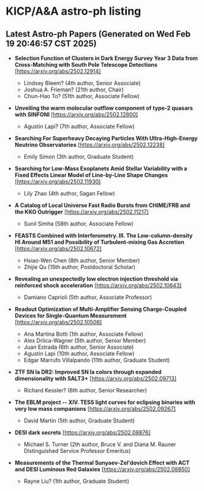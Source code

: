 # KICP/A&A astro-ph listing

## Latest Astro-ph Papers (Generated on Wed Feb 19 20:46:57 CST 2025)

- **Selection Function of Clusters in Dark Energy Survey Year 3 Data from Cross-Matching with South Pole Telescope Detections**
[https://arxiv.org/abs/2502.12914]
  + Lindsey Bleem? (4th author, Senior Associate)
  + Joshua A. Frieman? (21th author, Chair)
  + Chun-Hao To? (51th author, Associate Fellow)

- **Unveiling the warm molecular outflow component of type-2 quasars with SINFONI**
[https://arxiv.org/abs/2502.12800]
  + Agustin Lapi? (7th author, Associate Fellow)

- **Searching For Superheavy Decaying Particles With Ultra-High-Energy Neutrino Observatories**
[https://arxiv.org/abs/2502.12238]
  + Emily Simon (3th author, Graduate Student)

- **Searching for Low-Mass Exoplanets Amid Stellar Variability with a Fixed Effects Linear Model of Line-by-Line Shape Changes**
[https://arxiv.org/abs/2502.11930]
  + Lily Zhao (4th author, Sagan Fellow)

- **A Catalog of Local Universe Fast Radio Bursts from CHIME/FRB and the KKO Outrigger**
[https://arxiv.org/abs/2502.11217]
  + Sunil Simha (58th author, Associate Fellow)

- **FEASTS Combined with Interferometry. III. The Low-column-density HI Around M51 and Possibility of Turbulent-mixing Gas Accretion**
[https://arxiv.org/abs/2502.10672]
  + Hsiao-Wen Chen (8th author, Senior Member)
  + Zhijie Qu (15th author, Postdoctoral Scholar)

- **Revealing an unexpectedly low electron injection threshold via reinforced shock acceleration**
[https://arxiv.org/abs/2502.10643]
  + Damiano Caprioli (5th author, Associate Professor)

- **Readout Optimization of Multi-Amplifier Sensing Charge-Coupled Devices for Single-Quantum Measurement**
[https://arxiv.org/abs/2502.10508]
  + Ana Martina Botti (1th author, Associate Fellow)
  + Alex Drlica-Wagner (5th author, Senior Member)
  + Juan  Estrada (6th author, Senior Associate)
  + Agustin Lapi (10th author, Associate Fellow)
  + Edgar Marrufo Villalpando (11th author, Graduate Student)

- **ZTF SN Ia DR2: Improved SN Ia colors through expanded dimensionality with SALT3+**
[https://arxiv.org/abs/2502.09713]
  + Richard Kessler? (6th author, Senior Researcher)

- **The EBLM project -- XIV. TESS light curves for eclipsing binaries with very low mass companions**
[https://arxiv.org/abs/2502.09267]
  + David Martin (5th author, Graduate Student)

- **DESI dark secrets**
[https://arxiv.org/abs/2502.08876]
  + Michael S. Turner (2th author, Bruce V. and Diana M. Rauner Distinguished Service Professor Emeritus)

- **Measurements of the Thermal Sunyaev-Zel'dovich Effect with ACT and DESI Luminous Red Galaxies**
[https://arxiv.org/abs/2502.08850]
  + Rayne Liu? (1th author, Graduate Student)

